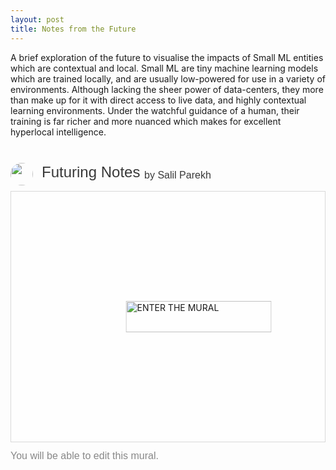 ```yaml
---
layout: post
title: Notes from the Future
---
```




A brief exploration of the future to visualise the impacts of Small ML entities which are contextual and local. Small ML are tiny machine learning models which are trained locally, and are usually low-powered for use in a variety of environments. Although lacking the sheer power of data-centers, they more than make up for it with direct access to live data, and highly contextual learning environments. Under the watchful guidance of a human, their training is far richer and more nuanced which makes for excellent hyperlocal intelligence.

<div style="width: 100%;" class="embed-thumb"> <h1 style="position: relative;vertical-align: middle;display: inline-block; font-size: 24px; line-height:22px; color: #393939;margin-bottom: 10px; font-weight: 300;font-family: Proxima Nova, sans-serif;"> <img src="https://app.mural.co/avatar/u622b970f45f2cc69b6ca1290" style="position: absolute; border-radius: 50%; width: 36px;height: 36px;margin-right: 14px; display: inline-block; margin-top: -6px;margin-right: 10px; vertical-align: middle;"> <div style="padding-left:50px"> <span style="max-width:555px;display: inline-block;overflow: hidden; white-space: nowrap;text-overflow: ellipsis;line-height: 1; height: 25px; margin-top: -3px;">Futuring Notes</span> <span style="position:relative;top:-3px;font-size: 16px; margin-top: -6px; line-height: 24px;color: #393939; font-weight: 300;"> by Salil Parekh</span> </div> </h1> <div style="position: relative; height: 0;overflow: hidden; height: 400px; max-width: 100%; min-width: 320px; border-width: 1px; border-style: solid; border-color: #d8d8d8;"> <div style="position: absolute;top: 0;left: 0;z-index: 10; width: 600px; height: 100%;background: url(https://murally.blob.core.windows.net/thumbnails/newschool14/murals/newschool14.1613428072560-602af56890002be3d8de6aec-99a40589-d0d5-4d6b-9a8a-57f1f0cc5b6c.png?v=739a993c-b7a3-421b-b086-0c4073188735) no-repeat center center; background-size: cover;"> <div style="position: absolute;top: 0;left: 0;z-index: 20;width: 100%; height: 100%;background-color: white;-webkit-filter: opacity(.4);"> </div> <a href="https://app.mural.co/t/newschool14/m/newschool14/1613428072560/e728591c2ba8c44b7be6d0e2a17784efc815ef06" target="_blank" rel="noopener noreferrer" style="transform: translate(-50%, -50%);top: 50%;left: 50%; position: absolute; z-index: 30; border: none; display: block; height: 50px; background: transparent;"> <img src="https://app.mural.co/static/images/btn-enter-mural.svg" alt="ENTER THE MURAL" width="233" height="50"> </a> </div> </div> <p style="margin-top: 10px;margin-bottom: 60px;line-height: 24px; font-size: 16px;font-family: Proxima Nova, sans-serif;font-weight: 400; color: #888888;"> You will be able to edit this mural. </p></div>